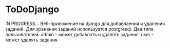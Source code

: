 # ToDoDjango
IN PROGRESS...
Веб-приложение на django для добавлаения и удаления заданий.
Для хранения заданий используется postgresql.
Два типа пользователей: admin - может добавлять и удалять задания, user - может удалять задания 
